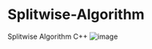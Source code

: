 # Splitwise-Algorithm
Splitwise Algorithm C++
![image](https://user-images.githubusercontent.com/79566726/154802259-32b9e7c3-a803-46ef-ae0e-94a3778004ed.png)

